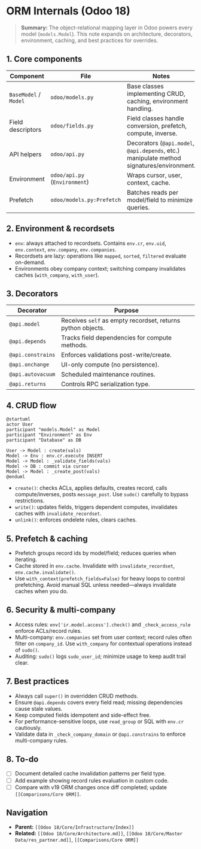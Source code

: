﻿---
tags: [v18, core, infrastructure, orm, analysis]
status: draft
---

# ORM Internals (Odoo 18)

> **Summary:** The object-relational mapping layer in Odoo powers every model (`models.Model`). This note expands on architecture, decorators, environment, caching, and best practices for overrides.

## 1. Core components

| Component | File | Notes |
|-----------|------|-------|
| `BaseModel` / `Model` | `odoo/models.py` | Base classes implementing CRUD, caching, environment handling. |
| Field descriptors | `odoo/fields.py` | Field classes handle conversion, prefetch, compute, inverse. |
| API helpers | `odoo/api.py` | Decorators (`@api.model`, `@api.depends`, etc.) manipulate method signatures/environment. |
| Environment | `odoo/api.py` (`Environment`) | Wraps cursor, user, context, cache. |
| Prefetch | `odoo/models.py:Prefetch` | Batches reads per model/field to minimize queries. |

## 2. Environment & recordsets
- `env`: always attached to recordsets. Contains `env.cr`, `env.uid`, `env.context`, `env.company`, `env.companies`.
- Recordsets are lazy: operations like `mapped`, `sorted`, `filtered` evaluate on-demand.
- Environments obey company context; switching company invalidates caches (`with_company`, `with_user`).

## 3. Decorators

| Decorator | Purpose |
|-----------|---------|
| `@api.model` | Receives `self` as empty recordset, returns python objects. |
| `@api.depends` | Tracks field dependencies for compute methods. |
| `@api.constrains` | Enforces validations post-write/create. |
| `@api.onchange` | UI-only compute (no persistence). |
| `@api.autovacuum` | Scheduled maintenance routines. |
| `@api.returns` | Controls RPC serialization type. |

## 4. CRUD flow

```plantuml
@startuml
actor User
participant "models.Model" as Model
participant "Environment" as Env
participant "Database" as DB

User -> Model : create(vals)
Model -> Env : env.cr.execute INSERT
Model -> Model : _validate_fields(vals)
Model -> DB : commit via cursor
Model -> Model : _create_post(vals)
@enduml
```

- `create()`: checks ACLs, applies defaults, creates record, calls compute/inverses, posts `message_post`. Use `sudo()` carefully to bypass restrictions.
- `write()`: updates fields, triggers dependent computes, invalidates caches with `invalidate_recordset`.
- `unlink()`: enforces ondelete rules, clears caches.

## 5. Prefetch & caching
- Prefetch groups record ids by model/field; reduces queries when iterating.
- Cache stored in `env.cache`. Invalidate with `invalidate_recordset`, `env.cache.invalidate()`.
- Use `with_context(prefetch_fields=False)` for heavy loops to control prefetching. Avoid manual SQL unless needed—always invalidate caches when you do.

## 6. Security & multi-company
- Access rules: `env['ir.model.access'].check()` and `_check_access_rule` enforce ACLs/record rules.
- Multi-company: `env.companies` set from user context; record rules often filter on `company_id`. Use `with_company` for contextual operations instead of `sudo()`.
- Auditing: `sudo()` logs `sudo_user_id`; minimize usage to keep audit trail clear.

## 7. Best practices
- Always call `super()` in overridden CRUD methods.
- Ensure `@api.depends` covers every field read; missing dependencies cause stale values.
- Keep computed fields idempotent and side-effect free.
- For performance-sensitive loops, use `read_group` or SQL with `env.cr` cautiously.
- Validate data in `_check_company_domain` or `@api.constrains` to enforce multi-company rules.

## 8. To-do
- [ ] Document detailed cache invalidation patterns per field type.
- [ ] Add example showing record rules evaluation in custom code.
- [ ] Compare with v19 ORM changes once diff completed; update `[[Comparisons/Core ORM]]`.

## Navigation
- **Parent:** `[[Odoo 18/Core/Infrastructure/Index]]`
- **Related:** `[[Odoo 18/Core/Architecture.md]]`, `[[Odoo 18/Core/Master Data/res_partner.md]]`, `[[Comparisons/Core ORM]]`
